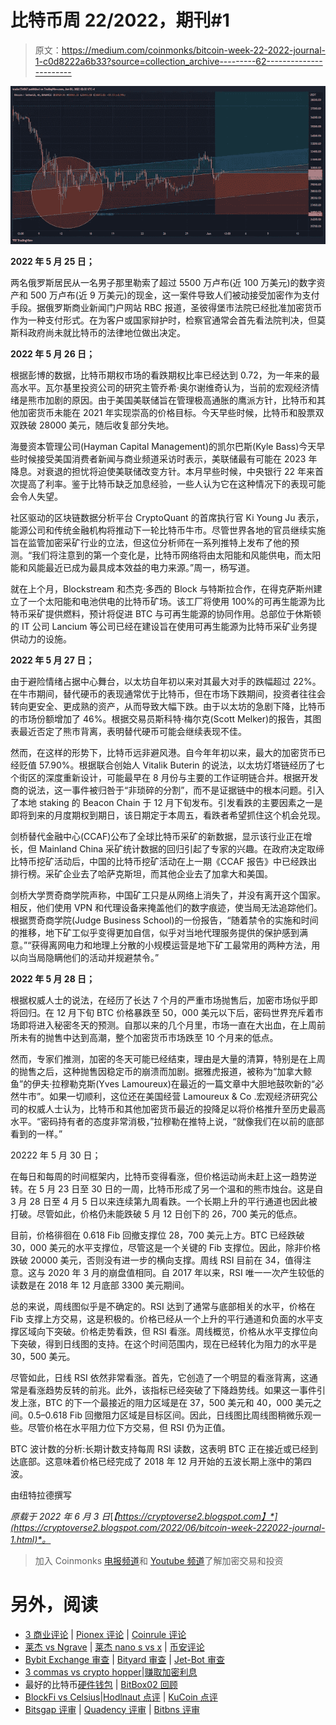# 比特币周 22/2022，期刊#1

> 原文：<https://medium.com/coinmonks/bitcoin-week-22-2022-journal-1-c0d8222a6b33?source=collection_archive---------62----------------------->

![](img/6f94179725ea3e07be16edf4244dbf40.png)

**2022 年 5 月 25 日；**

两名俄罗斯居民从一名男子那里勒索了超过 5500 万卢布(近 100 万美元)的数字资产和 500 万卢布(近 9 万美元)的现金，这一案件导致人们被动接受加密作为支付手段。据俄罗斯商业新闻门户网站 RBC 报道，圣彼得堡市法院已经批准加密货币作为一种支付形式。在为客户或国家辩护时，检察官通常会首先看法院判决，但莫斯科政府尚未就比特币的法律地位做出决定。

**2022 年 5 月 26 日；**

根据彭博的数据，比特币期权市场的看跌期权比率已经达到 0.72，为一年来的最高水平。瓦尔基里投资公司的研究主管乔希·奥尔谢维奇认为，当前的宏观经济情绪是熊市加剧的原因。由于美国美联储旨在管理极高通胀的鹰派方针，比特币和其他加密货币未能在 2021 年实现崇高的价格目标。今天早些时候，比特币和股票双双跌破 28000 美元，随后收复部分失地。

海曼资本管理公司(Hayman Capital Management)的凯尔巴斯(Kyle Bass)今天早些时候接受美国消费者新闻与商业频道采访时表示，美联储最有可能在 2023 年降息。对衰退的担忧将迫使美联储改变方针。本月早些时候，中央银行 22 年来首次提高了利率。鉴于比特币缺乏加息经验，一些人认为它在这种情况下的表现可能会令人失望。

社区驱动的区块链数据分析平台 CryptoQuant 的首席执行官 Ki Young Ju 表示，能源公司和传统金融机构将推动下一轮比特币牛市。尽管世界各地的官员继续实施旨在监管加密采矿行业的立法，但这位分析师在一系列推特上发布了他的预测。“我们将注意到的第一个变化是，比特币网络将由太阳能和风能供电，而太阳能和风能最近已成为最具成本效益的电力来源。”周一，杨写道。

就在上个月，Blockstream 和杰克·多西的 Block 与特斯拉合作，在得克萨斯州建立了一个太阳能和电池供电的比特币矿场。该工厂将使用 100%的可再生能源为比特币采矿提供燃料，预计将促进 BTC 与可再生能源的协同作用。总部位于休斯顿的 IT 公司 Lancium 等公司已经在建设旨在使用可再生能源为比特币采矿业务提供动力的设施。

**2022 年 5 月 27 日；**

由于避险情绪占据中心舞台，以太坊自年初以来对其最大对手的跌幅超过 22%。在牛市期间，替代硬币的表现通常优于比特币，但在市场下跌期间，投资者往往会转向更安全、更成熟的资产，从而导致大幅下跌。由于以太坊的急剧下降，比特币的市场份额增加了 46%。根据交易员斯科特·梅尔克(Scott Melker)的报告，其图表最近否定了熊市背离，表明替代硬币可能会继续表现不佳。

然而，在这样的形势下，比特币远非避风港。自今年年初以来，最大的加密货币已经贬值 57.90%。根据联合创始人 Vitalik Buterin 的说法，以太坊灯塔链经历了七个街区的深度重新设计，可能最早在 8 月份与主要的工作证明链合并。根据开发商的说法，这一事件被归咎于“非琐碎的分割”，而不是证据链中的根本问题。引入了本地 staking 的 Beacon Chain 于 12 月下旬发布。引发看跌的主要因素之一是即将到来的月度期权到期日，该日期定于本周五，看跌者希望抓住这个机会兑现。

剑桥替代金融中心(CCAF)公布了全球比特币采矿的新数据，显示该行业正在增长，但 Mainland China 采矿统计数据的回归引起了专家的兴趣。在政府决定取缔比特币挖矿活动后，中国的比特币挖矿活动在上一期《CCAF 报告》中已经跌出排行榜。采矿企业去了哈萨克斯坦，而其他企业去了加拿大和美国。

剑桥大学贾奇商学院声称，中国矿工只是从网络上消失了，并没有离开这个国家。相反，他们使用 VPN 和代理设备来掩盖他们的数字痕迹，使当局无法追踪他们。根据贾奇商学院(Judge Business School)的一份报告，“随着禁令的实施和时间的推移，地下矿工似乎变得更加自信，似乎对当地代理服务提供的保护感到满意。”“获得离网电力和地理上分散的小规模运营是地下矿工最常用的两种方法，用以向当局隐瞒他们的活动并规避禁令。”

**2022 年 5 月 28 日；**

根据权威人士的说法，在经历了长达 7 个月的严重市场抛售后，加密市场似乎即将回归。在 12 月下旬 BTC 价格暴跌至 50，000 美元以下后，密码世界充斥着市场即将进入秘密冬天的预测。自那以来的几个月里，市场一直在大出血，在上周前所未有的抛售中达到高潮，整个加密货币市场跌至 10 个月来的低点。

然而，专家们推测，加密的冬天可能已经结束，理由是大量的清算，特别是在上周的抛售之后，这种抛售因稳定币的崩溃而加剧。据雅虎报道，被称为“加拿大鲸鱼”的伊夫·拉穆勒克斯(Yves Lamoureux)在最近的一篇文章中大胆地鼓吹新的“必然牛市”。如果一切顺利，这位还在美国经营 Lamoureux & Co .宏观经济研究公司的权威人士认为，比特币和其他加密货币最近的投降足以将价格推升至历史最高水平。“密码持有者的态度非常消极，”拉穆勒在推特上说，“就像我们在以前的底部看到的一样。”

20222 年 5 月 30 日；

在每日和每周的时间框架内，比特币变得看涨，但价格运动尚未赶上这一趋势逆转。在 5 月 23 日至 30 日的一周，比特币形成了另一个温和的熊市烛台。这是自 3 月 28 日至 4 月 5 日以来连续第九周看跌。一个长期上升的平行通道也因此被打破。尽管如此，价格仍未能跌破 5 月 12 日创下的 26，700 美元的低点。

目前，价格徘徊在 0.618 Fib 回撤支撑位 28，700 美元上方。BTC 已经跌破 30，000 美元的水平支撑位，尽管这是一个关键的 Fib 支撑位。因此，除非价格跌破 20000 美元，否则没有进一步的横向支撑。周线 RSI 目前在 34，值得注意。这与 2020 年 3 月的崩盘值相同。自 2017 年以来，RSI 唯一一次产生较低的读数是在 2018 年 12 月底部 3300 美元期间。

总的来说，周线图似乎是不确定的。RSI 达到了通常与底部相关的水平，价格在 Fib 支撑上方交易，这是积极的。价格已经从一个上升的平行通道和负面的水平支撑区域向下突破。价格走势看跌，但 RSI 看涨。周线概览，价格从水平支撑位向下突破，得到日线图的支持。在这个时间范围内，现在已经转化为阻力的水平是 30，500 美元。

尽管如此，日线 RSI 依然非常看涨。首先，它创造了一个明显的看涨背离，这通常是看涨趋势反转的前兆。此外，该指标已经突破了下降趋势线。如果这一事件引发上涨，BTC 的下一个最接近的阻力区域是在 37，500 美元和 40，000 美元之间。0.5–0.618 Fib 回撤阻力区域是目标区间。因此，日线图比周线图稍微乐观一些。尽管价格在水平阻力位下方交易，但 RSI 仍为正值。

BTC 波计数的分析:长期计数支持每周 RSI 读数，这表明 BTC 正在接近或已经到达底部。这意味着价格已经完成了 2018 年 12 月开始的五波长期上涨中的第四波。

由纽特拉德撰写

*原载于 2022 年 6 月 3 日*[*【https://cryptoverse2.blogspot.com】*](https://cryptoverse2.blogspot.com/2022/06/bitcoin-week-222022-journal-1.html)*。*

> 加入 Coinmonks [电报频道](https://t.me/coincodecap)和 [Youtube 频道](https://www.youtube.com/c/coinmonks/videos)了解加密交易和投资

# 另外，阅读

*   [3 商业评论](/coinmonks/3commas-review-an-excellent-crypto-trading-bot-2020-1313a58bec92) | [Pionex 评论](https://coincodecap.com/pionex-review-exchange-with-crypto-trading-bot) | [Coinrule 评论](/coinmonks/coinrule-review-2021-a-beginner-friendly-crypto-trading-bot-daf0504848ba)
*   [莱杰 vs Ngrave](/coinmonks/ledger-vs-ngrave-zero-7e40f0c1d694) | [莱杰 nano s vs x](/coinmonks/ledger-nano-s-vs-x-battery-hardware-price-storage-59a6663fe3b0) | [币安评论](/coinmonks/binance-review-ee10d3bf3b6e)
*   [Bybit Exchange 审查](/coinmonks/bybit-exchange-review-dbd570019b71) | [Bityard 审查](https://coincodecap.com/bityard-reivew) | [Jet-Bot 审查](https://coincodecap.com/jet-bot-review)
*   [3 commas vs crypto hopper](/coinmonks/3commas-vs-pionex-vs-cryptohopper-best-crypto-bot-6a98d2baa203)|[赚取加密利息](/coinmonks/earn-crypto-interest-b10b810fdda3)
*   最好的比特币[硬件钱包](/coinmonks/hardware-wallets-dfa1211730c6) | [BitBox02 回顾](/coinmonks/bitbox02-review-your-swiss-bitcoin-hardware-wallet-c36c88fff29)
*   [BlockFi vs Celsius](/coinmonks/blockfi-vs-celsius-vs-hodlnaut-8a1cc8c26630)|[Hodlnaut 点评](/coinmonks/hodlnaut-review-best-way-to-hodl-is-to-earn-interest-on-your-bitcoin-6658a8c19edf) | [KuCoin 点评](https://coincodecap.com/kucoin-review)
*   [Bitsgap 评审](/coinmonks/bitsgap-review-a-crypto-trading-bot-that-makes-easy-money-a5d88a336df2) | [Quadency 评审](/coinmonks/quadency-review-a-crypto-trading-automation-platform-3068eaa374e1) | [Bitbns 评审](/coinmonks/bitbns-review-38256a07e161)